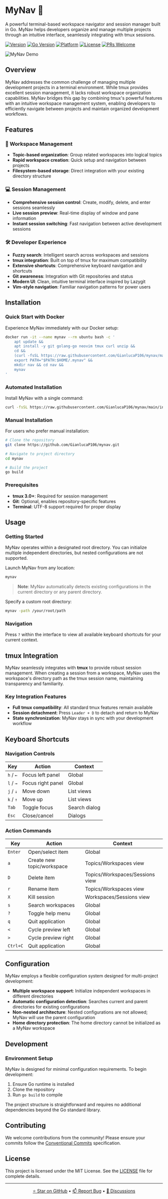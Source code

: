 # MyNav 🧭

A powerful terminal-based workspace navigator and session manager built in Go. MyNav helps developers organize and manage multiple projects through an intuitive interface, seamlessly integrating with tmux sessions.

[![Version](https://img.shields.io/badge/version-v2.1.1-blue)](https://github.com/GianlucaP106/mynav/releases)
[![Go Version](https://img.shields.io/badge/go-1.22.3+-00ADD8?logo=go)](https://golang.org/)
[![Platform](https://img.shields.io/badge/platform-macOS%20%7C%20Linux-lightgrey)](https://github.com/GianlucaP106/mynav#prerequisites)
[![License](https://img.shields.io/badge/license-MIT-green.svg)](LICENSE)
[![PRs Welcome](https://img.shields.io/badge/PRs-welcome-brightgreen.svg)](CONTRIBUTING.md)

![MyNav Demo](https://github.com/user-attachments/assets/c2482080-6c1d-4fda-a3d5-e0ae6d8a916b)

## Overview

MyNav addresses the common challenge of managing multiple development projects in a terminal environment. While tmux provides excellent session management, it lacks robust workspace organization capabilities. MyNav bridges this gap by combining tmux's powerful features with an intuitive workspace management system, enabling developers to efficiently navigate between projects and maintain organized development workflows.

## Features

### 🏢 Workspace Management
- **Topic-based organization**: Group related workspaces into logical topics
- **Rapid workspace creation**: Quick setup and navigation between projects
- **Filesystem-based storage**: Direct integration with your existing directory structure

### 💻 Session Management
- **Comprehensive session control**: Create, modify, delete, and enter sessions seamlessly
- **Live session preview**: Real-time display of window and pane information
- **Instant session switching**: Fast navigation between active development sessions

### 🛠️ Developer Experience
- **Fuzzy search**: Intelligent search across workspaces and sessions
- **tmux integration**: Built on top of tmux for maximum compatibility
- **Extensive shortcuts**: Comprehensive keyboard navigation and shortcuts
- **Git awareness**: Integration with Git repositories and status
- **Modern UI**: Clean, intuitive terminal interface inspired by Lazygit
- **Vim-style navigation**: Familiar navigation patterns for power users

## Installation

### Quick Start with Docker

Experience MyNav immediately with our Docker setup:

```bash
docker run -it --name mynav --rm ubuntu bash -c '
    apt update &&
    apt install -y git golang-go neovim tmux curl unzip &&
    cd &&
    (curl -fsSL https://raw.githubusercontent.com/GianlucaP106/mynav/main/install.bash | bash) &&
    export PATH="$PATH:$HOME/.mynav" &&
    mkdir nav && cd nav &&
    mynav
'
```

### Automated Installation

Install MyNav with a single command:

```bash
curl -fsSL https://raw.githubusercontent.com/GianlucaP106/mynav/main/install.bash | bash
```

### Manual Installation

For users who prefer manual installation:

```bash
# Clone the repository
git clone https://github.com/GianlucaP106/mynav.git

# Navigate to project directory
cd mynav

# Build the project
go build
```

### Prerequisites

- **tmux 3.0+**: Required for session management
- **Git**: Optional, enables repository-specific features
- **Terminal**: UTF-8 support required for proper display

## Usage

### Getting Started

MyNav operates within a designated root directory. You can initialize multiple independent directories, but nested configurations are not supported.

Launch MyNav from any location:

```bash
mynav
```

> **Note**: MyNav automatically detects existing configurations in the current directory or any parent directory.

Specify a custom root directory:

```bash
mynav -path /your/root/path
```

### Navigation

Press `?` within the interface to view all available keyboard shortcuts for your current context.

## tmux Integration

MyNav seamlessly integrates with **tmux** to provide robust session management. When creating a session from a workspace, MyNav uses the workspace's directory path as the tmux session name, maintaining transparency and familiarity.

### Key Integration Features

- **Full tmux compatibility**: All standard tmux features remain available
- **Session detachment**: Press `Leader + D` to detach and return to MyNav
- **State synchronization**: MyNav stays in sync with your development workflow

## Keyboard Shortcuts

### Navigation Controls

| Key | Action | Context |
|-----|--------|---------|
| `h` / `←` | Focus left panel | Global |
| `l` / `→` | Focus right panel | Global |
| `j` / `↓` | Move down | List views |
| `k` / `↑` | Move up | List views |
| `Tab` | Toggle focus | Search dialog |
| `Esc` | Close/cancel | Dialogs |

### Action Commands

| Key | Action | Context |
|-----|--------|---------|
| `Enter` | Open/select item | Global |
| `a` | Create new topic/workspace | Topics/Workspaces view |
| `D` | Delete item | Topics/Workspaces/Sessions view |
| `r` | Rename item | Topics/Workspaces view |
| `X` | Kill session | Workspaces/Sessions view |
| `s` | Search workspaces | Global |
| `?` | Toggle help menu | Global |
| `q` | Quit application | Global |
| `<` | Cycle preview left | Global |
| `>` | Cycle preview right | Global |
| `Ctrl+C` | Quit application | Global |

## Configuration

MyNav employs a flexible configuration system designed for multi-project development:

- **Multiple workspace support**: Initialize independent workspaces in different directories
- **Automatic configuration detection**: Searches current and parent directories for existing configurations
- **Non-nested architecture**: Nested configurations are not allowed; MyNav will use the parent configuration
- **Home directory protection**: The home directory cannot be initialized as a MyNav workspace

## Development

### Environment Setup

MyNav is designed for minimal configuration requirements. To begin development:

1. Ensure Go runtime is installed
2. Clone the repository
3. Run `go build` to compile

The project structure is straightforward and requires no additional dependencies beyond the Go standard library.

## Contributing

We welcome contributions from the community! Please ensure your commits follow the [Conventional Commits](https://www.conventionalcommits.org/) specification.

## License

This project is licensed under the MIT License. See the [LICENSE](LICENSE) file for complete details.

---

<div align="center">

[⭐ Star on GitHub](https://github.com/GianlucaP106/mynav/stargazers) • [📫 Report Bug](https://github.com/GianlucaP106/mynav/issues) • [💬 Discussions](https://github.com/GianlucaP106/mynav/discussions)

</div>
